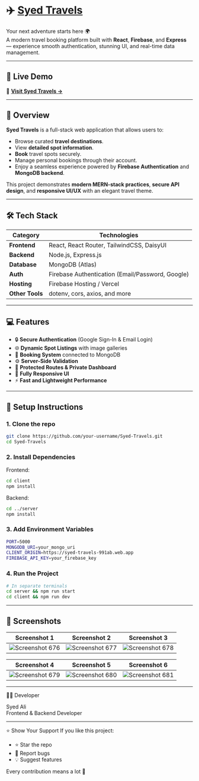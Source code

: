 # ✈️ [Syed Travels](https://syed-travels-991ab.web.app/)

Your next adventure starts here 🌍  
A modern travel booking platform built with **React**, **Firebase**, and **Express** — experience smooth authentication, stunning UI, and real-time data management.

---

## 🚀 Live Demo
🔗 **[Visit Syed Travels →](https://syed-travels-991ab.web.app/)**

---

## 🧭 Overview

**Syed Travels** is a full-stack web application that allows users to:
- Browse curated **travel destinations**.
- View **detailed spot information**.
- **Book** travel spots securely.
- Manage personal bookings through their account.
- Enjoy a seamless experience powered by **Firebase Authentication** and **MongoDB backend**.

This project demonstrates **modern MERN-stack practices**, **secure API design**, and **responsive UI/UX** with an elegant travel theme.

---

## 🛠️ Tech Stack

| Category | Technologies |
|-----------|---------------|
| **Frontend** | React, React Router, TailwindCSS, DaisyUI |
| **Backend** | Node.js, Express.js |
| **Database** | MongoDB (Atlas) |
| **Auth** | Firebase Authentication (Email/Password, Google) |
| **Hosting** | Firebase Hosting / Vercel |
| **Other Tools** | dotenv, cors, axios, and more |

---

## 💻 Features

- 🔒 **Secure Authentication** (Google Sign-In & Email Login)
- 🌐 **Dynamic Spot Listings** with image galleries
- 📅 **Booking System** connected to MongoDB
- ⚙️ **Server-Side Validation**
- 🧩 **Protected Routes & Private Dashboard**
- 📱 **Fully Responsive UI**
- ⚡ **Fast and Lightweight Performance**

---

## 🔧 Setup Instructions

### 1. Clone the repo
```bash
git clone https://github.com/your-username/Syed-Travels.git
cd Syed-Travels
```

### 2. Install Dependencies
Frontend:
```bash
cd client
npm install
```

Backend:
```bash
cd ../server
npm install
```

### 3. Add Environment Variables
```bash
PORT=5000
MONGODB_URI=your_mongo_uri
CLIENT_ORIGIN=https://syed-travels-991ab.web.app
FIREBASE_API_KEY=your_firebase_key
```

### 4. Run the Project
```bash
# In separate terminals
cd server && npm run start
cd client && npm run dev
```
---

## 📸 Screenshots

| Screenshot 1 | Screenshot 2 | Screenshot 3 |
|--------------|--------------|--------------|
| ![Screenshot 676](https://i.ibb.co.com/kssWcDSD/Screenshot-676.png) | ![Screenshot 677](https://i.ibb.co.com/fG1NBzRj/Screenshot-677.png) | ![Screenshot 678](https://i.ibb.co.com/TqvqtRGQ/Screenshot-678.png) |

| Screenshot 4 | Screenshot 5 | Screenshot 6 |
|--------------|--------------|--------------|
| ![Screenshot 679](https://i.ibb.co.com/kgLvHGhr/Screenshot-679.png) | ![Screenshot 680](https://i.ibb.co.com/p6FPj8qH/Screenshot-680.png) | ![Screenshot 681](https://i.ibb.co.com/N2cCwQbf/Screenshot-681.png) |

---

🧑‍💻 Developer

Syed Ali  
Frontend & Backend Developer

---

⭐ Show Your Support
If you like this project:
- ⭐ Star the repo
- 🐛 Report bugs
- 💡 Suggest features

Every contribution means a lot 🙌

